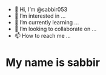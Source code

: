 - 👋 Hi, I’m @sabbir053
- 👀 I’m interested in ...
- 🌱 I’m currently learning ...
- 💞️ I’m looking to collaborate on ...
- 📫 How to reach me ...

<!---
sabbir053/sabbir053 is a ✨ special ✨ repository because its `README.md` (this file) appears on your GitHub profile.
You can click the Preview link to take a look at your changes.
--->
<html>
  <head>
  </head>
  <body>
    <h1> My name is sabbir </h1>
  </body>
</html>
